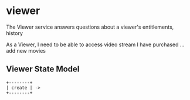 # viewer

The Viewer service answers questions about a viewer's entitlements, history 

As a Viewer, I need to be able to access video stream I have purchased
... add new movies
 
## Viewer State Model
```
+--------+
| create | ->
+--------+
```
